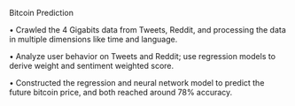 Bitcoin Prediction

• Crawled the 4 Gigabits data from Tweets, Reddit, and processing the data in multiple dimensions like time and language.

• Analyze user behavior on Tweets and Reddit; use regression models to derive weight and sentiment weighted score.   

• Constructed the regression and neural network model to predict the future bitcoin price, and both reached around 78% accuracy.
